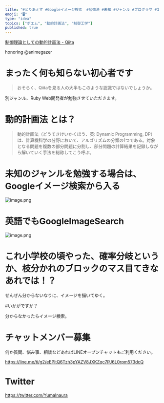 ```yaml
---
title: "#とりあえず #Googleイメージ検索  #勉強法 #未知 #ジャンル #プログラマ #エンジニア RT @animegazer"
emoji: "🖥"
type: "idea"
topics: ["ポエム", "動的計画法", "制御工学"]
published: true
---
```



[制御理論としての動的計画法 - Qiita](https://qiita.com/animegazer/items/4158462e5a3efaba9d7b)

honoring @animegazer


# まったく何も知らない初心者です

>おそらく、Qiitaを見る人の大半もこのような認識ではないでしょうか。

別ジャンル、Ruby Web開発者が勉強させていただきます。

# 動的計画法 とは？

>動的計画法（どうてきけいかくほう、英: Dynamic Programming, DP）は、計算機科学の分野において、アルゴリズムの分類の1つである。対象となる問題を複数の部分問題に分割し、部分問題の計算結果を記録しながら解いていく手法を総称してこう呼ぶ。

# 未知のジャンルを勉強する場合は、Googleイメージ検索から入る

![image.png](https://qiita-image-store.s3.amazonaws.com/0/89618/8f38c0ca-cf16-1afc-1a64-86b5a0fe2ba5.png)


# 英語でもGoogleImageSearch

![image.png](https://qiita-image-store.s3.amazonaws.com/0/89618/7c8e4deb-2e7e-011f-b398-56a3a743f6cb.png)


# これ小学校の頃やった、確率分岐というか、枝分かれのブロックのマス目てきなあれでは！？

ぜんぜん分からないなりに、イメージを描いてゆく。

#いかがですか？

分からなかったらイメージ検索。








<!-- Update From Qiita API -->

# チャットメンバー募集


何か質問、悩み事、相談などあればLINEオープンチャットもご利用ください。

https://line.me/ti/g2/eEPltQ6Tzh3pYAZV8JXKZqc7PJ6L0rpm573dcQ





# Twitter


https://twitter.com/YumaInaura


<!-- Update From Qiita API -->


